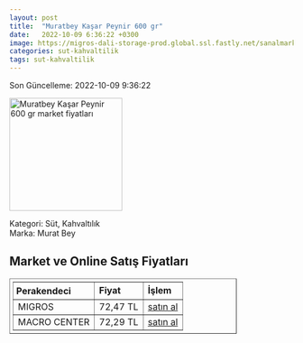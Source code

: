```yaml
---
layout: post
title:  "Muratbey Kaşar Peynir 600 gr"
date:   2022-10-09 6:36:22 +0300
image: https://migros-dali-storage-prod.global.ssl.fastly.net/sanalmarket/product/10108770/10108770-510e44-1650x1650.png
categories: sut-kahvaltilik
tags: sut-kahvaltilik
---
```


Son Güncelleme: 2022-10-09 9:36:22

<img src="https://migros-dali-storage-prod.global.ssl.fastly.net/sanalmarket/product/10108770/10108770-510e44-1650x1650.png" width="200" alt="Muratbey Kaşar Peynir 600 gr market fiyatları" />

Kategori: Süt, Kahvaltılık
<br />
Marka: Murat Bey

<h2>Market ve Online Satış Fiyatları</h2>

<table border="1" style="padding: 5px;width:80%;">
  <tr>
    <td style="padding: 5px;"><strong>Perakendeci</strong></td>
    <td><strong>Fiyat</strong></td>
    <td><strong>İşlem</strong></td>
  </tr>
  <tr>
              <td title="Migros">MIGROS</td>
              <td>72,47 TL</td>
              <td><a title="Migros" target="_blank" href="https://www.migros.com.tr/muratbey-taze-kasar-peyniri-600-g-p-9a3f62">satın al</a></td>
            </tr><tr>
              <td title="Macro Center">MACRO CENTER</td>
              <td>72,29 TL</td>
              <td><a title="Macro Center" target="_blank" href="https://www.macrocenter.com.tr/muratbey-taze-kasar-peyniri-600-g-p-9a3f62">satın al</a></td>
            </tr>
</table>
